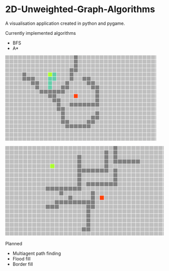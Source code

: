 # 2D-Unweighted-Graph-Algorithms
A visualisation application created in python and pygame.

Currently implemented algorithms
- BFS 
- A*

![](https://github.com/AlexDavicenko/2D-Unweighted-Graph-Algorithms/blob/main/repo/A-Star-1.gif)

![](https://github.com/AlexDavicenko/2D-Unweighted-Graph-Algorithms/blob/main/repo/A-Star-2.gif)

Planned
- Multiagent path finding 
- Flood fill
- Border fill

